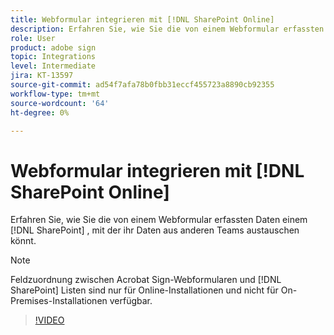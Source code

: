 ```yaml
---
title: Webformular integrieren mit [!DNL SharePoint Online]
description: Erfahren Sie, wie Sie die von einem Webformular erfassten Daten einem [!DNL SharePoint] Liste
role: User
product: adobe sign
topic: Integrations
level: Intermediate
jira: KT-13597
source-git-commit: ad54f7afa78b0fbb31eccf455723a8890cb92355
workflow-type: tm+mt
source-wordcount: '64'
ht-degree: 0%

---
```


# Webformular integrieren mit [!DNL SharePoint Online]

Erfahren Sie, wie Sie die von einem Webformular erfassten Daten einem [!DNL SharePoint] , mit der ihr Daten aus anderen Teams austauschen könnt.

>[!NOTE]
>
>Feldzuordnung zwischen Acrobat Sign-Webformularen und [!DNL SharePoint] Listen sind nur für Online-Installationen und nicht für On-Premises-Installationen verfügbar.

>[!VIDEO](https://video.tv.adobe.com/v/3421616?quality=12&learn=on&hidetitle=true)


